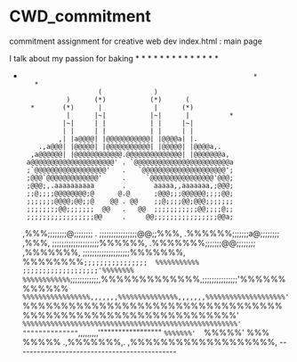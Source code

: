 # CWD_commitment
commitment assignment for creative web dev
index.html : main page

I talk about my passion for baking
                       * 
                                  * 
     *                                             * 
                                          * 
               * 
                             * 
                                                       * 
    * 
                                             * 
        * 
                      *             * 
                                                * 
 *                                                               * 
          * 
                          (             ) 
                  )      (*)           (*)      ( 
         *       (*)      |             |      (*) 
                  |      |~|           |~|      |          * 
                 |~|     | |           | |     |~| 
                 | |     | |           | |     | | 
                ,| |a@@@@| |@@@@@@@@@@@| |@@@@a| |. 
           .,a@@@| |@@@@@| |@@@@@@@@@@@| |@@@@@| |@@@@a,. 
         ,a@@@@@@| |@@@@@@@@@@@@.@@@@@@@@@@@@@@| |@@@@@@@a, 
        a@@@@@@@@@@@@@@@@@@@@@' . `@@@@@@@@@@@@@@@@@@@@@@@@a 
        ;`@@@@@@@@@@@@@@@@@@'   .   `@@@@@@@@@@@@@@@@@@@@@'; 
        ;@@@`@@@@@@@@@@@@@'     .     `@@@@@@@@@@@@@@@@'@@@; 
        ;@@@;,.aaaaaaaaaa       .       aaaaa,,aaaaaaa,;@@@; 
        ;;@;;;;@@@@@@@@;@      @.@      ;@@@;;;@@@@@@;;;;@@; 
        ;;;;;;;@@@@;@@;;@    @@ . @@    ;;@;;;;@@;@@@;;;;;;; 
        ;;;;;;;;@@;;;;;;;  @@   .   @@  ;;;;;;;;;;;@@;;;;@;; 
        ;;;;;;;;;;;;;;;;;@@     .     @@;;;;;;;;;;;;;;;;@@a; 
    ,%%%;;;;;;;;@;;;;;;;;       .       ;;;;;;;;;;;;;;;;@@;;%%%, 
 .%%%%%%;;;;;;;a@;;;;;;;;     ,%%%,     ;;;;;;;;;;;;;;;;;;;;%%%%%%, 
.%%%%%%%;;;;;;;@@;;;;;;;;   ,%%%%%%%,   ;;;;;;;;;;;;;;;;;;;;%%%%%%%, 
%%%%%%%%`;;;;;;;;;;;;;;;;  %%%%%%%%%%%  ;;;;;;;;;;;;;;;;;;;'%%%%%%%% 
%%%%%%%%%%%%`;;;;;;;;;;;;,%%%%%%%%%%%%%,;;;;;;;;;;;;;;;'%%%%%%%%%%%% 
`%%%%%%%%%%%%%%%%%,,,,,,,%%%%%%%%%%%%%%%,,,,,,,%%%%%%%%%%%%%%%%%%%%' 
  `%%%%%%%%%%%%%%%%%%%%%%%%%%%%%%%%%%%%%%%%%%%%%%%%%%%%%%%%%%%%%%' 
      `%%%%%%%%%%%%%%%%%%%%%%%%%%%%%%%%%%%%%%%%%%%%%%%%%%%%%%' 
             """"""""""""""`,,,,,,,,,'""""""""""""""""" 
                            `%%%%%%%' 
                             `%%%%%' 
                               %%% 
                              %%%%% 
                           .,%%%%%%%,. 
                      ,%%%%%%%%%%%%%%%%%%%, 
          ---------------------------------------------